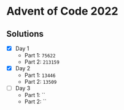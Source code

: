 # Advent of Code 2022

## Solutions
 - [x] Day 1
   - Part 1: `75622`
   - Part 2: `213159`
 - [x] Day 2
   - Part 1: `13446`
   - Part 2: `13509`
 - [ ] Day 3
   - Part 1: ``
   - Part 2: ``